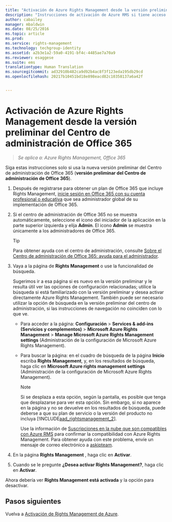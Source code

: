 ```yaml
---
title: "Activación de Azure Rights Management desde la versión preliminar del Centro de administración de Office 365 | Azure RMS"
description: "Instrucciones de activación de Azure RMS si tiene acceso a la nueva versión preliminar del Centro de administración de Office 365 (versión preliminar del Centro de administración de Office 365)."
author: cabailey
manager: mbaldwin
ms.date: 08/25/2016
ms.topic: article
ms.prod: 
ms.service: rights-management
ms.technology: techgroup-identity
ms.assetid: a2b3e1a2-59a0-4191-bf4c-4485ae7a70a9
ms.reviewer: esaggese
ms.suite: ems
translationtype: Human Translation
ms.sourcegitcommit: ad32910b482ca9d92b4ac8f3f123eda195db29cd
ms.openlocfilehash: 20217b10451bd18e898eacd82c10358137a6a42f


---
```


# Activación de Azure Rights Management desde la versión preliminar del Centro de administración de Office 365

>*Se aplica a: Azure Rights Management, Office 365*


Siga estas instrucciones solo si usa la nueva versión preliminar del Centro de administración de Office 365 (**versión preliminar del Centro de administración de Office 365**).

1. Después de registrarse para obtener un plan de Office 365 que incluye Rights Management, [inicie sesión en Office 365 con su cuenta profesional o educativa](https://portal.office.com/) que sea administrador global de su implementación de Office 365.

2. Si el centro de administración de Office 365 no se muestra automáticamente, seleccione el icono del iniciador de la aplicación en la parte superior izquierda y elija **Admin**. El icono **Admin** se muestra únicamente a los administradores de Office 365.

    > [!TIP]
    > Para obtener ayuda con el centro de administración, consulte [Sobre el Centro de administración de Office 365: ayuda para el administrador](https://support.office.com/article/About-the-Office-365-admin-center-Admin-Help-58537702-d421-4d02-8141-e128e3703547).

3. Vaya a la página de **Rights Management** o use la funcionalidad de búsqueda.

    Sugerimos ir a esa página si es nuevo en la versión preliminar y le resulta útil ver las opciones de configuración relacionadas; utilice la búsqueda si está familiarizado con la versión preliminar y desea activar directamente Azure Rights Management. También puede ser necesario utilizar la opción de búsqueda en la versión preliminar del centro de administración, si las instrucciones de navegación no coinciden con lo que ve.

    - Para acceder a la página: **Configuración** > **Services & add-ins (Servicios y complementos)** > **Microsoft Azure Rights Management** > **Manage Microsoft Azure Rights Management settings** (Administración de la configuración de Microsoft Azure Rights Management).

    - Para buscar la página: en el cuadro de búsqueda de la página **Inicio** escriba **Rights Management**, y, en los resultados de búsqueda, haga clic en **Microsoft Azure rights management settings** (Administración de la configuración de Microsoft Azure Rights Management).

        > [!NOTE]
        >Si se desplaza a esta opción, según la pantalla, es posible que tenga que desplazarse para ver esta opción. Sin embargo, si no aparece en la página y no se devuelve en los resultados de búsqueda, puede deberse a que su plan de servicio o la versión del producto no incluya [!INCLUDE[aad_rightsmanagement_2](../includes/aad_rightsmanagement_2_md.md)].
        >
        >Use la información de [Suscripciones en la nube que son compatibles con Azure RMS](../get-started/requirements-subscriptions.md) para confirmar la compatibilidad con Azure Rights Management. Para obtener ayuda con este problema, envíe un mensaje de correo electrónico a [askipteam](mailto:askipteam?subject=I%20cannot%20activate%20RMS).

4. En la página **Rights Management** , haga clic en **Activar**.

5. Cuando se le pregunte **¿Desea activar Rights Management?**, haga clic en **Activar**.

Ahora debería ver **Rights Management está activada** y la opción para desactivar.


## Pasos siguientes
Vuelva a [Activación de Rights Management de Azure](activate-service.md).




<!--HONumber=Aug16_HO4-->


